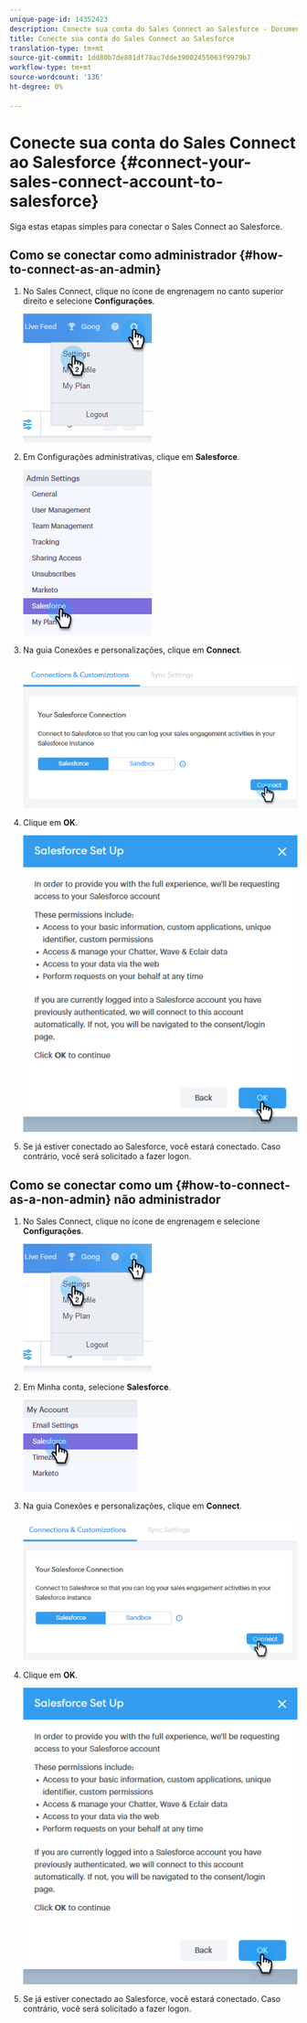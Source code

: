 ```yaml
---
unique-page-id: 14352423
description: Conecte sua conta do Sales Connect ao Salesforce - Documentos do Marketing - Documentação do produto
title: Conecte sua conta do Sales Connect ao Salesforce
translation-type: tm+mt
source-git-commit: 1dd80b7de801df78ac7dde39002455063f9979b7
workflow-type: tm+mt
source-wordcount: '136'
ht-degree: 0%

---
```



# Conecte sua conta do Sales Connect ao Salesforce {#connect-your-sales-connect-account-to-salesforce}

Siga estas etapas simples para conectar o Sales Connect ao Salesforce.

## Como se conectar como administrador {#how-to-connect-as-an-admin}

1. No Sales Connect, clique no ícone de engrenagem no canto superior direito e selecione **Configurações**.

   ![](assets/one.png)

1. Em Configurações administrativas, clique em **Salesforce**.

   ![](assets/six.png)

1. Na guia Conexões e personalizações, clique em **Connect**.

   ![](assets/seven.png)

1. Clique em **OK**.

   ![](assets/four.png)

1. Se já estiver conectado ao Salesforce, você estará conectado. Caso contrário, você será solicitado a fazer logon.

## Como se conectar como um {#how-to-connect-as-a-non-admin} não administrador

1. No Sales Connect, clique no ícone de engrenagem e selecione **Configurações**.

   ![](assets/one.png)

1. Em Minha conta, selecione **Salesforce**.

   ![](assets/two.png)

1. Na guia Conexões e personalizações, clique em **Connect**.

   ![](assets/three.png)

1. Clique em **OK**.

   ![](assets/four.png)

1. Se já estiver conectado ao Salesforce, você estará conectado. Caso contrário, você será solicitado a fazer logon.
